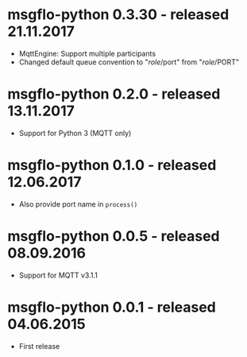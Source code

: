# msgflo-python 0.3.30 - released 21.11.2017

* MqttEngine: Support multiple participants
* Changed default queue convention to "$role/$port" from "$role/$PORT"

# msgflo-python 0.2.0 - released 13.11.2017

* Support for Python 3 (MQTT only)

# msgflo-python 0.1.0 - released 12.06.2017

* Also provide port name in `process()`

# msgflo-python 0.0.5 - released 08.09.2016

* Support for MQTT v3.1.1

# msgflo-python 0.0.1 - released 04.06.2015

* First release
